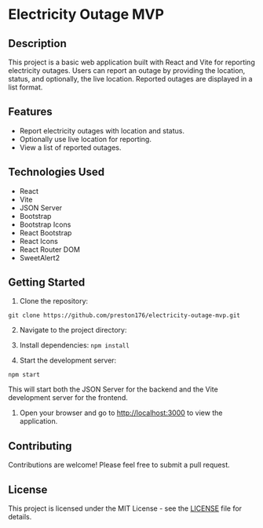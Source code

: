 # Electricity Outage MVP

## Description

This project is a basic web application built with React and Vite for reporting electricity outages. Users can report an outage by providing the location, status, and optionally, the live location. Reported outages are displayed in a list format.

## Features

- Report electricity outages with location and status.
- Optionally use live location for reporting.
- View a list of reported outages.

## Technologies Used

- React
- Vite
- JSON Server
- Bootstrap
- Bootstrap Icons
- React Bootstrap
- React Icons
- React Router DOM
- SweetAlert2

## Getting Started

1. Clone the repository:

```git clone https://github.com/preston176/electricity-outage-mvp.git```

2. Navigate to the project directory:
3. Install dependencies:
```npm install```

4. Start the development server:
```
npm start
```


This will start both the JSON Server for the backend and the Vite development server for the frontend.

1. Open your browser and go to [http://localhost:3000](http://localhost:3000) to view the application.

## Contributing

Contributions are welcome! Please feel free to submit a pull request.

## License

This project is licensed under the MIT License - see the [LICENSE](LICENSE) file for details.
